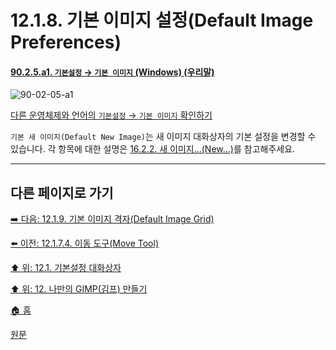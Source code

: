 # 12.1.8. 기본 이미지 설정(Default Image Preferences)

<a id="90-02-05-a1"></a>

#### [90.2.5.a1. `기본설정` → `기본 이미지` (Windows) (우리말)](./90-02-05-00-default-image.md#90-02-05-a1)
![90-02-05-a1](https://github.com/wonder13662/gimp/assets/15767104/0b42f7de-2737-46a6-bdea-dc3acba881c3)

[다른 운영체제와 언어의 `기본설정` → `기본 이미지` 확인하기](./90-02-05-00-default-image.md#90-02-05-a2)

`기본 새 이미지(Default New Image)`는 새 이미지 대화상자의 기본 설정을 변경할 수 있습니다. 각 항목에 대한 설명은 [16.2.2. 새 이미지...(New...)](./16-02-02-new.md)를 참고해주세요.

***

## 다른 페이지로 가기

[➡️ 다음: 12.1.9. 기본 이미지 격자(Default Image Grid)](./12-01-09-default-image-grid.md)

[⬅️ 이전: 12.1.7.4. 이동 도구(Move Tool)](./12-01-07-04-move_tool.md)

[⬆️ 위: 12.1. 기본설정 대화상자](./12-01-00-preference-dialog.md)

[⬆️ 위: 12. 나만의 GIMP(김프) 만들기](./12-00-enrich-my-gimp.md)

[🏠 홈](./00-home.md)

[원문](https://docs.gimp.org/2.10/ko/gimp-pimping.html#idm8260)
